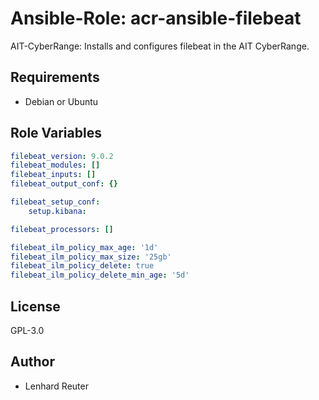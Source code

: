 # Ansible-Role: acr-ansible-filebeat

AIT-CyberRange: Installs and configures filebeat in the AIT CyberRange. 


## Requirements

- Debian or Ubuntu

## Role Variables

```yaml
filebeat_version: 9.0.2
filebeat_modules: []
filebeat_inputs: []
filebeat_output_conf: {}

filebeat_setup_conf:
    setup.kibana:

filebeat_processors: []

filebeat_ilm_policy_max_age: '1d'
filebeat_ilm_policy_max_size: '25gb'
filebeat_ilm_policy_delete: true
filebeat_ilm_policy_delete_min_age: '5d'
```

## License

GPL-3.0

## Author

- Lenhard Reuter